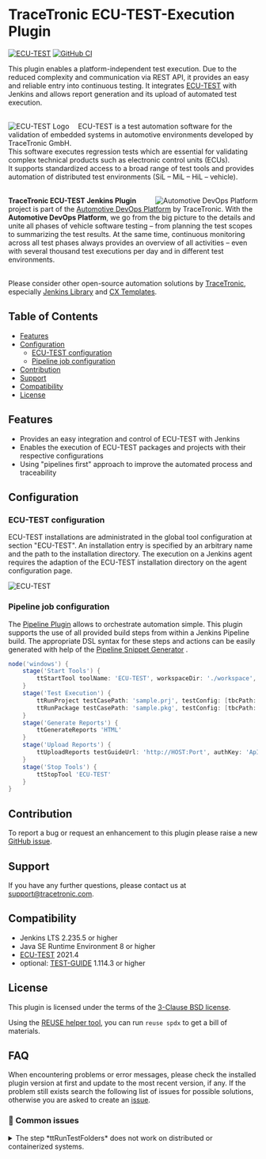 # TraceTronic ECU-TEST-Execution Plugin

[![ECU-TEST](https://img.shields.io/badge/ECU--TEST-2021.4-orange?style=flat-square)](https://tracetronic.com/products/ecu-test) [![GitHub CI](https://github.com/tracetronic/ecu-test-execution-plugin/actions/workflows/gradle.yml/badge.svg)](https://github.com/tracetronic/ecu-test-execution-plugin/actions/workflows/gradle.yml)

This plugin enables a platform-independent test execution. Due to the reduced complexity and communication via REST API,
it provides an easy and reliable entry into continuous testing. It integrates 
[ECU-TEST](https://www.tracetronic.com/products/ecu-test) with Jenkins and allows report generation and its upload of 
automated test execution.<br><br>

<img src="docs/images/ecutest_logo.png" align="left" alt="ECU-TEST Logo" style="padding-right: 15px;"> 

ECU-TEST is a test automation software for the validation of embedded systems in automotive environments developed by
TraceTronic GmbH.<br/>
This software executes regression tests which are essential for validating complex technical products such as electronic
control units (ECUs).<br/>
It supports standardized access to a broad range of test tools and provides automation of distributed test
environments (SiL – MiL – HiL – vehicle).<br><br>

<img src="docs/images/platform_logo.png" align="right" alt="Automotive DevOps Platform">

**TraceTronic ECU-TEST Jenkins Plugin** project is part of
the [Automotive DevOps Platform](https://www.tracetronic.com/products/automotive-devops-platform/) by TraceTronic. With
the **Automotive DevOps Platform**, we go from the big picture to the details and unite all phases of vehicle software
testing – from planning the test scopes to summarizing the test results. At the same time, continuous monitoring across
all test phases always provides an overview of all activities – even with several thousand test executions per day and
in different test environments.<br><br>

Please consider other open-source automation solutions by [TraceTronic](https://github.com/tracetronic?type=source),
especially [Jenkins Library](https://github.com/tracetronic/jenkins-library)
and [CX Templates](https://github.com/tracetronic/cx-templates).

## Table of Contents

- [Features](#features)
- [Configuration](#configuration)
    - [ECU-TEST configuration](#ecu-test-configuration)
    - [Pipeline job configuration](#pipeline-job-configuration)
- [Contribution](#contribution)
- [Support](#support)
- [Compatibility](#compatibility)
- [License](#license)

## Features

- Provides an easy integration and control of ECU-TEST with Jenkins
- Enables the execution of ECU-TEST packages and projects with their respective configurations
- Using "pipelines first" approach to improve the automated process and traceability

## Configuration

### ECU-TEST configuration

ECU-TEST installations are administrated in the global tool configuration at section "ECU-TEST". An installation entry
is specified by an arbitrary name and the path to the installation directory. The execution on a Jenkins agent requires
the adaption of the ECU-TEST installation directory on the agent configuration page.

![ECU-TEST](docs/images/ecutest.png "ECU-TEST")

### Pipeline job configuration

The [Pipeline Plugin](https://plugins.jenkins.io/workflow-aggregator) allows to orchestrate automation simple. This
plugin supports the use of all provided build steps from within a Jenkins Pipeline build. The appropriate DSL syntax for
these steps and actions can be easily generated with help of
the [Pipeline Snippet Generator](https://github.com/jenkinsci/pipeline-plugin/blob/master/TUTORIAL.md#exploring-the-snippet-generator)
.

```groovy
node('windows') {
    stage('Start Tools') {
        ttStartTool toolName: 'ECU-TEST', workspaceDir: './workspace', settingsDir: './settings'
    }
    stage('Test Execution') {
        ttRunProject testCasePath: 'sample.prj', testConfig: [tbcPath: 'sample.tbc', tcfPath: 'sample.tcf', constants: [[label: 'sample', value: '123']]]
        ttRunPackage testCasePath: 'sample.pkg', testConfig: [tbcPath: '', tcfPath: '', forceConfigurationReload: true, constants: [[label: 'sample', value: '\'sampleValue\'']]]
    }
    stage('Generate Reports') {
        ttGenerateReports 'HTML'
    }
    stage('Upload Reports') {
        ttUploadReports testGuideUrl: 'http://HOST:Port', authKey: 'ApIAUTheNtiCatIOnKeY0123456789', projectId: 1
    }
    stage('Stop Tools') {
        ttStopTool 'ECU-TEST'
    }
}
```

## Contribution

To report a bug or request an enhancement to this plugin please raise a
new [GitHub issue](https://github.com/tracetronic/ecu-test-plugin/issues/new/choose).

## Support

If you have any further questions, please contact us at [support@tracetronic.com](mailto:support@tracetronic.com).

## Compatibility

- Jenkins LTS 2.235.5 or higher
- Java SE Runtime Environment 8 or higher
- [ECU-TEST](https://www.tracetronic.com/products/ecu-test) 2021.4
- optional: [TEST-GUIDE](https://www.tracetronic.com/products/test-guide) 1.114.3 or higher

## License

This plugin is licensed under the terms of the [3-Clause BSD license](LICENSES/BSD-3-Clause.txt).

Using the [REUSE helper tool](https://github.com/fsfe/reuse-tool), you can run `reuse spdx` to get a bill of materials.

## FAQ

When encountering problems or error messages, please check the installed plugin version at first and update to the most recent version, if any.
If the problem still exists search the following list of issues for possible solutions, otherwise you are asked to create an [issue](#contribution).

### :large_blue_circle: Common issues

<details>
    <summary>The step *ttRunTestFolders* does not work on distributed or containerized systems.</summary>

> This is an issue related to the path resolution, and an *IllegalArgumentException* may occur. In order to resolve paths
correctly, ECU-TEST needs to be run either on the server, or on a machine together with the step-executing Jenkins agent.
This means in particular, that, when using a containerized version of ECU-TEST, the executing
agent needs to be within the same container. 
</details>